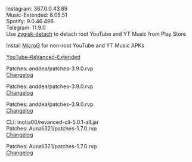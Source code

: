 Instagram: 367.0.0.43.89  
Music-Extended: 8.05.51  
Spotify: 9.0.46.496  
Telegram: 11.9.0  
Use [zygisk-detach](https://github.com/j-hc/zygisk-detach) to detach root YouTube and YT Music from Play Store  

Install [MicroG](https://github.com/WSTxda/MicroG-RE/releases) for non-root YouTube and YT Music APKs  

[YouTube-ReVanced-Extended](https://github.com/saqie1393/Anddea-YT)
  
Patches: anddea/patches-3.9.0.rvp  
[Changelog](https://github.com/anddea/revanced-patches/releases/tag/v3.9.0)

Patches: anddea/patches-3.9.0.rvp  
[Changelog](https://github.com/anddea/revanced-patches/releases/tag/v3.9.0)

Patches: anddea/patches-3.9.0.rvp  
[Changelog](https://github.com/anddea/revanced-patches/releases/tag/v3.9.0)

CLI: inotia00/revanced-cli-5.0.1-all.jar  
Patches: Aunali321/patches-1.7.0.rvp  
[Changelog](https://github.com/Aunali321/ReVancedExperiments/releases/tag/v1.7.0)

Patches: Aunali321/patches-1.7.0.rvp  
[Changelog](https://github.com/Aunali321/ReVancedExperiments/releases/tag/v1.7.0)  
